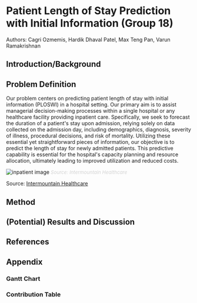 # Patient Length of Stay Prediction with Initial Information (Group 18)

Authors: Cagri Ozmemis, Hardik Dhaval Patel, Max Teng Pan, Varun Ramakrishnan

## Introduction/Background


## Problem Definition

Our problem centers on predicting patient length of stay with initial information (PLOSWI) in a hospital setting. Our primary aim is to assist managerial decision-making processes within a single hospital or any healthcare facility providing inpatient care. Specifically, we seek to forecast the duration of a patient's stay upon admission, relying solely on data collected on the admission day, including demographics, diagnosis, severity of illness, procedural decisions, and risk of mortality. Utilizing these essential yet straightforward pieces of information, our objective is to predict the length of stay for newly admitted patients. This predictive capability is essential for the hospital's capacity planning and resource allocation, ultimately leading to improved utilization and reduced costs.

![inpatient image](https://intermountainhealthcare.org/-/media/images/images-sc9/medical-specialties/behavioral-health/hospital-patient-16x9.ashx?mw=500)
<span style="font-size:small; color:lightgrey; font-style:italic;">Source: Intermountain Healthcare</span>



              
Source: [Intermountain Healthcare](https://intermountainhealthcare.org/medical-specialties/behavioral-health/)

## Method


## (Potential) Results and Discussion


## References


## Appendix

### Gantt Chart

### Contribution Table
